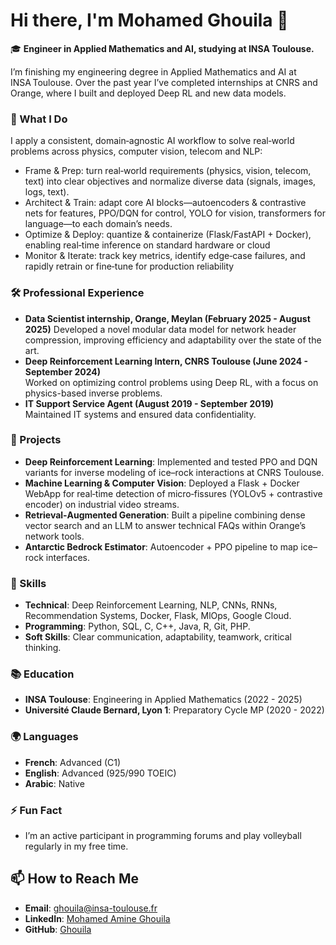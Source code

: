 # Hi there, I'm Mohamed Ghouila 👋

🎓 **Engineer in Applied Mathematics and AI, studying at INSA Toulouse.**  

I’m finishing my engineering degree in Applied Mathematics and AI at INSA Toulouse. Over the past year I’ve completed internships at CNRS and Orange, where I built and deployed Deep RL and new data models.

### 🔬 What I Do
I apply a consistent, domain‑agnostic AI workflow to solve real‑world problems across physics, computer vision, telecom and NLP:
- Frame & Prep: turn real‑world requirements (physics, vision, telecom, text) into clear objectives and normalize diverse data (signals, images, logs, text).  
- Architect & Train: adapt core AI blocks—autoencoders & contrastive nets for features, PPO/DQN for control, YOLO for vision, transformers for language—to each domain’s needs.  
- Optimize & Deploy: quantize & containerize (Flask/FastAPI + Docker), enabling real‑time inference on standard hardware or cloud
- Monitor & Iterate: track key metrics, identify edge‑case failures, and rapidly retrain or fine‑tune for production reliability

### 🛠 Professional Experience
- **Data Scientist internship, Orange, Meylan (February 2025 - August 2025)**
  Developed a novel modular data model for network header compression, improving efficiency and adaptability over the state of the art.
- **Deep Reinforcement Learning Intern, CNRS Toulouse (June 2024 - September 2024)**  
  Worked on optimizing control problems using Deep RL, with a focus on physics-based inverse problems.
- **IT Support Service Agent (August 2019 - September 2019)**  
  Maintained IT systems and ensured data confidentiality.

### 🔧 Projects
- **Deep Reinforcement Learning**: Implemented and tested PPO and DQN variants for inverse modeling of ice–rock interactions at CNRS Toulouse.  
- **Machine Learning & Computer Vision**: Deployed a Flask + Docker WebApp for real‑time detection of micro‑fissures (YOLOv5 + contrastive encoder) on industrial video streams.  
- **Retrieval‑Augmented Generation**: Built a pipeline combining dense vector search and an LLM to answer technical FAQs within Orange’s network tools.  
- **Antarctic Bedrock Estimator**: Autoencoder + PPO pipeline to map ice–rock interfaces.  

### 🚀 Skills
- **Technical**: Deep Reinforcement Learning, NLP, CNNs, RNNs, Recommendation Systems, Docker, Flask, MlOps, Google Cloud.
- **Programming**: Python, SQL, C, C++, Java, R, Git, PHP.
- **Soft Skills**: Clear communication, adaptability, teamwork, critical thinking.

### 📚 Education
- **INSA Toulouse**: Engineering in Applied Mathematics (2022 - 2025)
- **Université Claude Bernard, Lyon 1**: Preparatory Cycle MP (2020 - 2022)

### 🌍 Languages
- **French**: Advanced (C1)
- **English**: Advanced (925/990 TOEIC)
- **Arabic**: Native

### ⚡ Fun Fact
- I’m an active participant in programming forums and play volleyball regularly in my free time.

## 📫 How to Reach Me
- **Email**: [ghouila@insa-toulouse.fr](mailto:ghouila@insa-toulouse.fr)
- **LinkedIn**: [Mohamed Amine Ghouila](https://www.linkedin.com/in/mohamed-ghouila-44b897270/)
- **GitHub**: [Ghouila](https://github.com/Ghouila)


